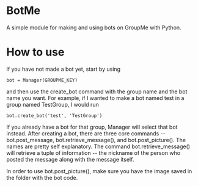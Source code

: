 # BotMe
A simple module for making and using bots on GroupMe with Python.

# How to use
If you have not made a bot yet, start by using
```
bot = Manager(GROUPME_KEY)
```
and then use the create_bot command with
the group name and the bot name you want. For example, if I wanted to make a bot named test in a group named TestGroup, I would run
 ```
 bot.create_bot('test', 'TestGroup')
 ```
 If you already have a bot for that group, Manager will select that bot instead.
After creating a bot, there are three core commands -- bot.post_message, bot.retrieve_message(), and bot.post_picture().
The names are pretty self explanatory. The command bot.retrieve_message() will retrieve a tuple of information -- the nickname of the person who posted the message along with the message itself.

In order to use bot.post_picture(), make sure you have the image saved in the
folder with the bot code.


